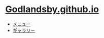 # [Godlandsby.github.io](https://godlandsby.github.io/)

- [メニュー](https://github.com/Godlandsby/Godlandsby.github.io/blob/main/menu.md)
- [ギャラリー](https://github.com/Godlandsby/Godlandsby.github.io/tree/main/gallery_images)